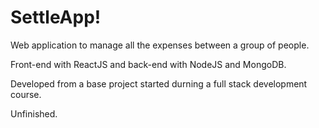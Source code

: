 # SettleApp!

Web application to manage all the expenses between a group of people.

Front-end with ReactJS and back-end with NodeJS and MongoDB.

Developed from a base project started durning a full stack development course.

Unfinished.